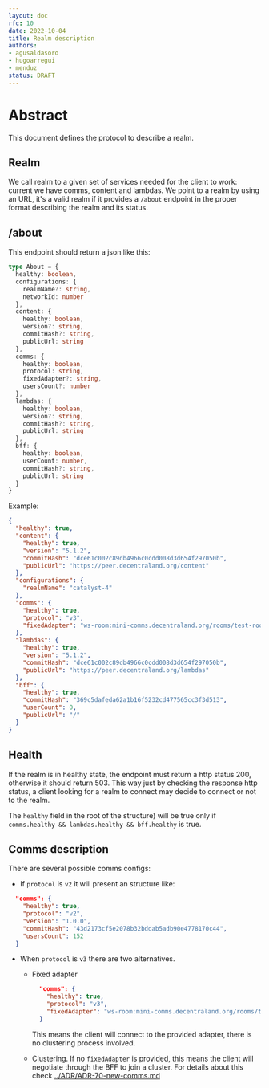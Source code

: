 ```yaml
---
layout: doc
rfc: 10
date: 2022-10-04
title: Realm description
authors:
- agusaldasoro
- hugoarregui
- menduz
status: DRAFT
---
```


# Abstract

This document defines the protocol to describe a realm.

## Realm

We call realm to a given set of services needed for the client to work: current we have comms, content and lambdas. We point to a realm by using an URL, it's a valid realm if it provides a `/about` endpoint in the proper format describing the realm and its status.

## /about

This endpoint should return a json like this:

```typescript
type About = {
  healthy: boolean,
  configurations: {
    realmName?: string,
    networkId: number
  },
  content: {
    healthy: boolean,
    version?: string,
    commitHash?: string,
    publicUrl: string
  },
  comms: {
    healthy: boolean,
    protocol: string,
    fixedAdapter?: string,
    usersCount?: number
  },
  lambdas: {
    healthy: boolean,
    version?: string,
    commitHash?: string,
    publicUrl: string
  },
  bff: {
    healthy: boolean,
    userCount: number,
    commitHash?: string,
    publicUrl: string
  }
}
```

Example:

```json
{
  "healthy": true,
  "content": {
    "healthy": true,
    "version": "5.1.2",
    "commitHash": "dce61c002c89db4966c0cdd008d3d654f297050b",
    "publicUrl": "https://peer.decentraland.org/content"
  },
  "configurations": {
    "realmName": "catalyst-4"
  },
  "comms": {
    "healthy": true,
    "protocol": "v3",
    "fixedAdapter": "ws-room:mini-comms.decentraland.org/rooms/test-room"
  },
  "lambdas": {
    "healthy": true,
    "version": "5.1.2",
    "commitHash": "dce61c002c89db4966c0cdd008d3d654f297050b",
    "publicUrl": "https://peer.decentraland.org/lambdas"
  },
  "bff": {
    "healthy": true,
    "commitHash": "369c5dafeda62a1b16f5232cd477565cc3f3d513",
    "userCount": 0,
    "publicUrl": "/"
  }
}
```

## Health

If the realm is in healthy state, the endpoint must return a http status 200, otherwise it should return 503. This way just by checking the response http status, a client looking for a realm to connect may decide to connect or not to the realm.

The `healthy` field in the root of the structure) will be true only if `comms.healthy && lambdas.healthy && bff.healthy` is true.

## Comms description

There are several possible comms configs:

- If `protocol` is `v2` it will present an structure like:

```json
  "comms": {
    "healthy": true,
    "protocol": "v2",
    "version": "1.0.0",
    "commitHash": "43d2173cf5e2078b32bddab5adb90e4778170c44",
    "usersCount": 152
  }
```

- When `protocol` is `v3` there are two alternatives. 

  - Fixed adapter 
    ```json
      "comms": {
        "healthy": true,
        "protocol": "v3",
        "fixedAdapter": "ws-room:mini-comms.decentraland.org/rooms/test-room"
      }
    ```

    This means the client will connect to the provided adapter, there is no clustering process involved.

  - Clustering. If no `fixedAdapter` is provided, this means the client will negotiate through the BFF to join a cluster. For details about this check [../ADR/ADR-70-new-comms.md](ADR-70)
